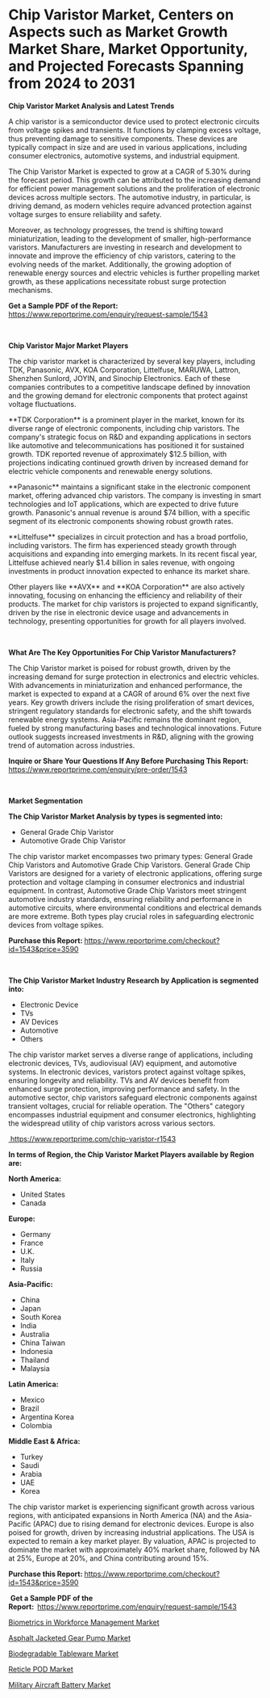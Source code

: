 <p><h1>Chip Varistor Market, Centers on Aspects such as Market Growth Market Share, Market Opportunity, and Projected Forecasts Spanning from 2024 to 2031</h1></p><p><strong>Chip Varistor Market Analysis and Latest Trends</strong></p>
<p><p>A chip varistor is a semiconductor device used to protect electronic circuits from voltage spikes and transients. It functions by clamping excess voltage, thus preventing damage to sensitive components. These devices are typically compact in size and are used in various applications, including consumer electronics, automotive systems, and industrial equipment.</p><p>The Chip Varistor Market is expected to grow at a CAGR of 5.30% during the forecast period. This growth can be attributed to the increasing demand for efficient power management solutions and the proliferation of electronic devices across multiple sectors. The automotive industry, in particular, is driving demand, as modern vehicles require advanced protection against voltage surges to ensure reliability and safety.</p><p>Moreover, as technology progresses, the trend is shifting toward miniaturization, leading to the development of smaller, high-performance varistors. Manufacturers are investing in research and development to innovate and improve the efficiency of chip varistors, catering to the evolving needs of the market. Additionally, the growing adoption of renewable energy sources and electric vehicles is further propelling market growth, as these applications necessitate robust surge protection mechanisms.</p></p>
<p><strong>Get a Sample PDF of the Report:&nbsp;</strong> <a href="https://www.reportprime.com/enquiry/request-sample/1543">https://www.reportprime.com/enquiry/request-sample/1543</a></p>
<p>&nbsp;</p>
<p><strong>Chip Varistor Major Market Players</strong></p>
<p><p>The chip varistor market is characterized by several key players, including TDK, Panasonic, AVX, KOA Corporation, Littelfuse, MARUWA, Lattron, Shenzhen Sunlord, JOYIN, and Sinochip Electronics. Each of these companies contributes to a competitive landscape defined by innovation and the growing demand for electronic components that protect against voltage fluctuations.</p><p>**TDK Corporation** is a prominent player in the market, known for its diverse range of electronic components, including chip varistors. The company's strategic focus on R&D and expanding applications in sectors like automotive and telecommunications has positioned it for sustained growth. TDK reported revenue of approximately $12.5 billion, with projections indicating continued growth driven by increased demand for electric vehicle components and renewable energy solutions.</p><p>**Panasonic** maintains a significant stake in the electronic component market, offering advanced chip varistors. The company is investing in smart technologies and IoT applications, which are expected to drive future growth. Panasonic's annual revenue is around $74 billion, with a specific segment of its electronic components showing robust growth rates.</p><p>**Littelfuse** specializes in circuit protection and has a broad portfolio, including varistors. The firm has experienced steady growth through acquisitions and expanding into emerging markets. In its recent fiscal year, Littelfuse achieved nearly $1.4 billion in sales revenue, with ongoing investments in product innovation expected to enhance its market share.</p><p>Other players like **AVX** and **KOA Corporation** are also actively innovating, focusing on enhancing the efficiency and reliability of their products. The market for chip varistors is projected to expand significantly, driven by the rise in electronic device usage and advancements in technology, presenting opportunities for growth for all players involved.</p></p>
<p>&nbsp;</p>
<p><strong>What Are The Key Opportunities For Chip Varistor Manufacturers?</strong></p>
<p><p>The Chip Varistor market is poised for robust growth, driven by the increasing demand for surge protection in electronics and electric vehicles. With advancements in miniaturization and enhanced performance, the market is expected to expand at a CAGR of around 6% over the next five years. Key growth drivers include the rising proliferation of smart devices, stringent regulatory standards for electronic safety, and the shift towards renewable energy systems. Asia-Pacific remains the dominant region, fueled by strong manufacturing bases and technological innovations. Future outlook suggests increased investments in R&D, aligning with the growing trend of automation across industries.</p></p>
<p><strong>Inquire or Share Your Questions If Any Before Purchasing This Report:</strong> <a href="https://www.reportprime.com/enquiry/pre-order/1543">https://www.reportprime.com/enquiry/pre-order/1543</a></p>
<p>&nbsp;</p>
<p><strong>Market Segmentation</strong></p>
<p><strong>The Chip Varistor Market Analysis by types is segmented into:</strong></p>
<p><ul><li>General Grade Chip Varistor</li><li>Automotive Grade Chip Varistor</li></ul></p>
<p><p>The chip varistor market encompasses two primary types: General Grade Chip Varistors and Automotive Grade Chip Varistors. General Grade Chip Varistors are designed for a variety of electronic applications, offering surge protection and voltage clamping in consumer electronics and industrial equipment. In contrast, Automotive Grade Chip Varistors meet stringent automotive industry standards, ensuring reliability and performance in automotive circuits, where environmental conditions and electrical demands are more extreme. Both types play crucial roles in safeguarding electronic devices from voltage spikes.</p></p>
<p><strong>Purchase this Report:&nbsp;</strong><a href="https://www.reportprime.com/checkout?id=1543&price=3590">https://www.reportprime.com/checkout?id=1543&price=3590</a></p>
<p>&nbsp;</p>
<p><strong>The Chip Varistor Market Industry Research by Application is segmented into:</strong></p>
<p><ul><li>Electronic Device</li><li>TVs</li><li>AV Devices</li><li>Automotive</li><li>Others</li></ul></p>
<p><p>The chip varistor market serves a diverse range of applications, including electronic devices, TVs, audiovisual (AV) equipment, and automotive systems. In electronic devices, varistors protect against voltage spikes, ensuring longevity and reliability. TVs and AV devices benefit from enhanced surge protection, improving performance and safety. In the automotive sector, chip varistors safeguard electronic components against transient voltages, crucial for reliable operation. The "Others" category encompasses industrial equipment and consumer electronics, highlighting the widespread utility of chip varistors across various sectors.</p></p>
<p><a href="https://www.reportprime.com/chip-varistor-r1543">&nbsp;https://www.reportprime.com/chip-varistor-r1543</a></p>
<p><strong>In terms of Region, the Chip Varistor Market Players available by Region are:</strong></p>
<p>
    <p> <strong> North America: </strong>
        <ul>
            <li>United States</li>
            <li>Canada</li>
        </ul>
        </p> 
    <p> <strong> Europe: </strong>
        <ul>
            <li>Germany</li>
            <li>France</li>
            <li>U.K.</li>
            <li>Italy</li>
            <li>Russia</li>
        </ul>
        </p> 
    <p> <strong> Asia-Pacific: </strong>
        <ul>
            <li>China</li>
            <li>Japan</li>
            <li>South Korea</li>
            <li>India</li>
            <li>Australia</li>
            <li>China Taiwan</li>
            <li>Indonesia</li>
            <li>Thailand</li>
            <li>Malaysia</li>
        </ul>
        </p> 
    <p> <strong> Latin America: </strong>
        <ul>
            <li>Mexico</li>
            <li>Brazil</li>
            <li>Argentina Korea</li>
            <li>Colombia</li>
        </ul>
        </p> 
    <p> <strong> Middle East & Africa: </strong>
        <ul>
            <li>Turkey</li>
            <li>Saudi</li>
            <li>Arabia</li>
            <li>UAE</li>
            <li>Korea</li>
        </ul>
    </p>
    </p>
<p><p>The chip varistor market is experiencing significant growth across various regions, with anticipated expansions in North America (NA) and the Asia-Pacific (APAC) due to rising demand for electronic devices. Europe is also poised for growth, driven by increasing industrial applications. The USA is expected to remain a key market player. By valuation, APAC is projected to dominate the market with approximately 40% market share, followed by NA at 25%, Europe at 20%, and China contributing around 15%.</p></p>
<p><strong>Purchase this Report: </strong><a href="https://www.reportprime.com/checkout?id=1543&price=3590">https://www.reportprime.com/checkout?id=1543&price=3590</a></p>
<p>&nbsp;<strong>Get a Sample PDF of the Report:&nbsp;&nbsp;</strong><a href="https://www.reportprime.com/enquiry/request-sample/1543">https://www.reportprime.com/enquiry/request-sample/1543</a></p>
<p><strong></strong></p>
<p><p><a href="https://medium.com/@tavaresauer/biometrics-in-workforce-management-market-global-market-insights-and-regional-analysis-2024-2031-84260e1e3ff0">Biometrics in Workforce Management Market</a></p><p><a href="https://issuu.com/reportprime-2/docs/asphalt-jacketed-gear-pump-market-s_b6c3d8d1df4f88">Asphalt Jacketed Gear Pump Market</a></p><p><a href="https://www.linkedin.com/pulse/global-biodegradable-tableware-market-focus-product-type-e2vuf?trackingId=61DZIvxbTL%2BPX8ZT7yVRcQ%3D%3D">Biodegradable Tableware Market</a></p><p><a href="https://github.com/marloy8/Market-Research-Report-List-6/blob/main/reticle-pod-market.md">Reticle POD Market</a></p><p><a href="https://www.linkedin.com/pulse/military-aircraft-battery-market-revolution-2024-2031-tjmde?trackingId=BNRYwyJaSyOqUXvylYu2xg%3D%3D">Military Aircraft Battery Market</a></p></p>